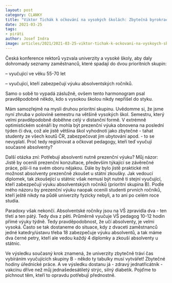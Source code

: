 ```yaml
---
layout: post
category: CLANKY
title: "Viktor Tichák k očkování na vysokých školách: Zbytečná byrokracie a další díra v očkovací strategii"
date: 2021-03-25
tags: 
- piráti
author: Josef Indra
image: articles/2021/2021-03-25-viktor-tichak-k-ockovani-na-vyskoych-skolach-zbytecna-byrokracie-a-dalsi-dira-v-ockovaci-strategii.jpg  #751x422 pixelu
---
```

Česká konference rektorů vyzvala univerzity a vysoké školy, aby daly dohromady seznamy zaměstnanců, které spadají do dvou prioritních skupin: 

– vyučující ve věku 55-70 let  

– vyučující, kteří zabezpečují výuku absolventských ročníků.
 
Samo o sobě to vypadá záslužně, ovšem tento harmonogram psal pravděpodobně někdo, kdo s vysokou školou nikdy nepřišel do styku. 

Mám samozřejmě na mysli druhou prioritní skupinu. Uvědomme si, že jsme nyní zhruba v polovině semestru na většině vysokých škol. Semestru, který velmi pravděpodobně doběhne celý v distanční formě. V extrémně optimistickém scénáři by mohla být prezenční výuka obnovena na poslední týden či dva, což ale jistě většina škol vyhodnotí jako zbytečné - tahat studenty ze všech koutů ČR, zabezpečovat jim ubytování apod. - to se nevyplatí. Proč tedy registrovat a očkovat pedagogy, kteří teď vyučují současné absolventy?

Další otázka zní: Potřebují absolventi nutně prezenční výuku? Můj názor: Jistě by ocenili prezenční konzultace, především týkající se závěrečné práce, píší-li na svém oboru nějakou. Dále by bylo jistě praktické mít možnost absolventy prezenčně zkoušet u státní zkoušky. Jak vedoucí diplomek, tak zkoušející u státnic však nemusí být nutně ti stejní vyučující, kteří zabezpečují výuku absolventských ročníků (prioritní skupina B). Podle mého názoru by prezenční výuku naopak ocenili studenti prvních ročníků, kteří ještě nikdy na půdě univerzity fyzicky nebyli, a to ani po celém roce studia.

Paradoxy však nekončí. Absolventské ročníky jsou na VŠ zpravidla dva - ten třetí a ten pátý. Tedy dva z pěti. Průměrně vyučuje VŠ pedagog 10-12 hodin přímé výuky týdně. Tedy pravděpodobnost, že učí absolventy, je velmi vysoká. Často se tak dostaneme do situace, kdy z dvaceti zaměstnanců jedné katedry/ústavu třeba 18 zabezpečuje výuku absolventů, a tak máme dva černé petry, kteří ale vedou každý 4 diplomky a zkouší absolventy u státnic.

Ve výsledku současný krok znamená, že univerzity zbytečně tráví čas vybíráním vyučujících skupiny B - někdo ty tabulky musí vytvářet! Zbytečné hodiny úřednické práce. A ve výsledku dostanu já - zdravý jednatřicátník - vakcínu dříve než můj jednašedesátiletý strýc, silný diabetik. Pojďme to píchnout těm, kteří to opravdu potřebují přednostně.

